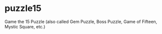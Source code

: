 # puzzle15
Game the 15 Puzzle (also called Gem Puzzle, Boss Puzzle, Game of Fifteen, Mystic Square, etc.)
